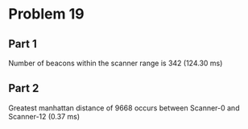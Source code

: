 # Problem 19

## Part 1
Number of beacons within the scanner range is 342 (124.30 ms)

## Part 2
Greatest manhattan distance of 9668 occurs between Scanner-0 and Scanner-12 (0.37 ms)
